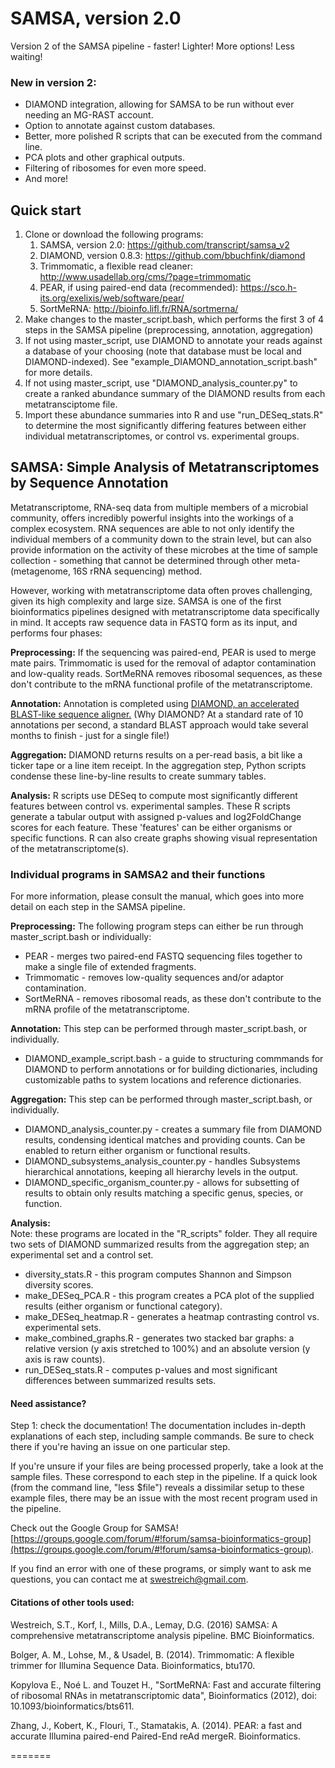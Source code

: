 # SAMSA, version 2.0

Version 2 of the SAMSA pipeline - faster!  Lighter!  More options!  Less waiting!  

### New in version 2:
* DIAMOND integration, allowing for SAMSA to be run without ever needing an MG-RAST account.
* Option to annotate against custom databases.
* Better, more polished R scripts that can be executed from the command line.
* PCA plots and other graphical outputs.
* Filtering of ribosomes for even more speed.
* And more!

## Quick start
1. Clone or download the following programs:
	1. SAMSA, version 2.0: https://github.com/transcript/samsa_v2
	2. DIAMOND, version 0.8.3: https://github.com/bbuchfink/diamond
	3. Trimmomatic, a flexible read cleaner: http://www.usadellab.org/cms/?page=trimmomatic
	4. PEAR, if using paired-end data (recommended): https://sco.h-its.org/exelixis/web/software/pear/
	5. SortMeRNA: http://bioinfo.lifl.fr/RNA/sortmerna/
2. Make changes to the master_script.bash, which performs the first 3 of 4 steps in the SAMSA pipeline (preprocessing, annotation, aggregation)
3. If not using master_script, use DIAMOND to annotate your reads against a database of your choosing (note that database must be local and DIAMOND-indexed).  See "example\_DIAMOND\_annotation\_script.bash" for more details.
4. If not using master_script, use "DIAMOND\_analysis\_counter.py" to create a ranked abundance summary of the DIAMOND results from each metatransciptome file.
5. Import these abundance summaries into R and use "run\_DESeq\_stats.R" to determine the most significantly differing features between either individual metatranscriptomes, or control vs. experimental groups.


## SAMSA: Simple Analysis of Metatranscriptomes by Sequence Annotation
Metatranscriptome, RNA-seq data from multiple members of a microbial community, offers incredibly powerful insights into the workings of a complex ecosystem.  RNA sequences are able to not only identify the individual members of a community down to the strain level, but can also provide information on the activity of these microbes at the time of sample collection - something that cannot be determined through other meta- (metagenome, 16S rRNA sequencing) method.  

However, working with metatranscriptome data often proves challenging, given its high complexity and large size.  SAMSA is one of the first bioinformatics pipelines designed with metatranscriptome data specifically in mind.  It accepts raw sequence data in FASTQ form as its input, and performs four phases:

**Preprocessing:** If the sequencing was paired-end, PEAR is used to merge mate pairs.  Trimmomatic is used for the removal of adaptor contamination and low-quality reads.  SortMeRNA removes ribosomal sequences, as these don't contribute to the mRNA functional profile of the metatranscriptome.

**Annotation:** Annotation is completed using [DIAMOND, an accelerated BLAST-like sequence aligner.](https://github.com/bbuchfink/diamond)  (Why DIAMOND?  At a standard rate of 10 annotations per second, a standard BLAST approach would take several months to finish - just for a single file!)

**Aggregation:** DIAMOND returns results on a per-read basis, a bit like a ticker tape or a line item receipt.  In the aggregation step, Python scripts condense these line-by-line results to create summary tables.

**Analysis:** R scripts use DESeq to compute most significantly different features between control vs. experimental samples.  These R scripts generate a tabular output with assigned p-values and log2FoldChange scores for each feature.  These 'features' can be either organisms or specific functions.  R can also create graphs showing visual representation of the metatranscriptome(s).

### Individual programs in SAMSA2 and their functions
For more information, please consult the manual, which goes into more detail on each step in the SAMSA pipeline.

**Preprocessing:** The following program steps can either be run through master_script.bash or individually:

* PEAR - merges two paired-end FASTQ sequencing files together to make a single file of extended fragments.
* Trimmomatic - removes low-quality sequences and/or adaptor contamination.
* SortMeRNA - removes ribosomal reads, as these don't contribute to the mRNA profile of the metatranscriptome.

**Annotation:** This step can be performed through master_script.bash, or individually.

* DIAMOND_example\_script.bash - a guide to structuring commmands for DIAMOND to perform annotations or for building dictionaries, including customizable paths to system locations and reference dictionaries.

**Aggregation:** This step can be performed through master_script.bash, or individually.

* DIAMOND_analysis\_counter.py - creates a summary file from DIAMOND results, condensing identical matches and providing counts.  Can be enabled to return either organism or functional results.
* DIAMOND_subsystems_analysis_counter.py - handles Subsystems hierarchical annotations, keeping all hierarchy levels in the output.
* DIAMOND_specific_organism_counter.py - allows for subsetting of results to obtain only results matching a specific genus, species, or function.

**Analysis:**    
Note: these programs are located in the "R_scripts" folder.  They all require two sets of DIAMOND summarized results from the aggregation step; an experimental set and a control set.

* diversity_stats.R - this program computes Shannon and Simpson diversity scores.
* make_DESeq\_PCA.R - this program creates a PCA plot of the supplied results (either organism or functional category).
* make_DESeq\_heatmap.R - generates a heatmap contrasting control vs. experimental sets.
* make_combined\_graphs.R - generates two stacked bar graphs: a relative version (y axis stretched to 100%) and an absolute version (y axis is raw counts).
* run_DESeq\_stats.R - computes p-values and most significant differences between summarized results sets.

#### Need assistance?    
Step 1: check the documentation!  The documentation includes in-depth explanations of each step, including sample commands.  Be sure to check there if you're having an issue on one particular step.

If you're unsure if your files are being processed properly, take a look at the sample files.  These correspond to each step in the pipeline.  If a quick look (from the command line, "less $file") reveals a dissimilar setup to these example files, there may be an issue with the most recent program used in the pipeline.

Check out the Google Group for SAMSA!  [https://groups.google.com/forum/#!forum/samsa-bioinformatics-group](https://groups.google.com/forum/#!forum/samsa-bioinformatics-group).  

If you find an error with one of these programs, or simply want to ask me questions, you can contact me at [swestreich@gmail.com](mailto:swestreich@gmail.com).  

#### Citations of other tools used:
Westreich, S.T., Korf, I., Mills, D.A., Lemay, D.G.  (2016) SAMSA: A comprehensive metatranscriptome analysis pipeline.  BMC Bioinformatics.

Bolger, A. M., Lohse, M., & Usadel, B. (2014). Trimmomatic: A flexible trimmer for Illumina Sequence Data. Bioinformatics, btu170.

Kopylova E., Noé L. and Touzet H., "SortMeRNA: Fast and accurate filtering of ribosomal RNAs in metatranscriptomic data", Bioinformatics (2012), doi: 10.1093/bioinformatics/bts611.

Zhang, J., Kobert, K., Flouri, T., Stamatakis, A.  (2014). PEAR: a fast and accurate Illumina paired-end Paired-End reAd mergeR. Bioinformatics.

=======
